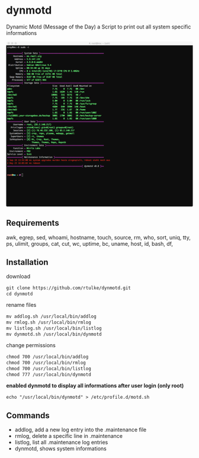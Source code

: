 # dynmotd
Dynamic Motd (Message of the Day) a Script to print out all system specific informations


![Example](/data/dynmotd.png)


Requirements
------------

awk, egrep, sed, whoami, hostname, touch, source, rm, who, sort, uniq, tty, ps, ulimit, groups, cat, cut, wc, uptime, bc, uname, host, id, bash, df, 

Installation
------------

download

~~~
git clone https://github.com/rtulke/dynmotd.git
cd dynmotd
~~~

rename files

~~~~
mv addlog.sh /usr/local/bin/addlog
mv rmlog.sh /usr/local/bin/rmlog
mv listlog.sh /usr/local/bin/listlog
mv dynmotd.sh /usr/local/bin/dynmotd
~~~~

change permissions

~~~~
chmod 700 /usr/local/bin/addlog
chmod 700 /usr/local/bin/rmlog
chmod 700 /usr/local/bin/listlog
chmod 777 /usr/local/bin/dynmotd
~~~~

**enabled dynmotd to display all informations after user login (only root)**

~~~
echo "/usr/local/bin/dynmotd" > /etc/profile.d/motd.sh
~~~

Commands 
--------
* addlog, add a new log entry into the .maintenance file
* rmlog, delete a specific line in .maintenance 
* listlog, list all .maintenance log entries
* dynmotd, shows system informations
